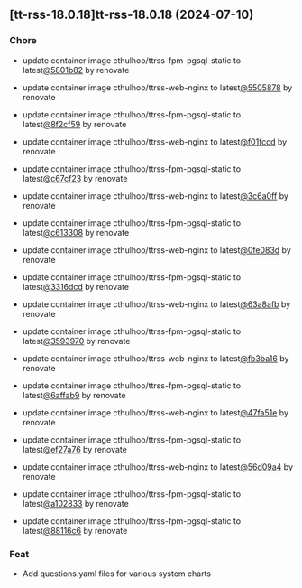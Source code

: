 

## [tt-rss-18.0.18]tt-rss-18.0.18 (2024-07-10)

### Chore



- update container image cthulhoo/ttrss-fpm-pgsql-static to latest[@5801b82](https://github.com/5801b82) by renovate

- update container image cthulhoo/ttrss-web-nginx to latest[@5505878](https://github.com/5505878) by renovate

- update container image cthulhoo/ttrss-fpm-pgsql-static to latest[@8f2cf59](https://github.com/8f2cf59) by renovate

- update container image cthulhoo/ttrss-web-nginx to latest[@f01fccd](https://github.com/f01fccd) by renovate

- update container image cthulhoo/ttrss-fpm-pgsql-static to latest[@c67cf23](https://github.com/c67cf23) by renovate

- update container image cthulhoo/ttrss-web-nginx to latest[@3c6a0ff](https://github.com/3c6a0ff) by renovate

- update container image cthulhoo/ttrss-fpm-pgsql-static to latest[@c613308](https://github.com/c613308) by renovate

- update container image cthulhoo/ttrss-web-nginx to latest[@0fe083d](https://github.com/0fe083d) by renovate

- update container image cthulhoo/ttrss-fpm-pgsql-static to latest[@3316dcd](https://github.com/3316dcd) by renovate

- update container image cthulhoo/ttrss-web-nginx to latest[@63a8afb](https://github.com/63a8afb) by renovate

- update container image cthulhoo/ttrss-fpm-pgsql-static to latest[@3593970](https://github.com/3593970) by renovate

- update container image cthulhoo/ttrss-web-nginx to latest[@fb3ba16](https://github.com/fb3ba16) by renovate

- update container image cthulhoo/ttrss-fpm-pgsql-static to latest[@6affab9](https://github.com/6affab9) by renovate

- update container image cthulhoo/ttrss-web-nginx to latest[@47fa51e](https://github.com/47fa51e) by renovate

- update container image cthulhoo/ttrss-fpm-pgsql-static to latest[@ef27a76](https://github.com/ef27a76) by renovate

- update container image cthulhoo/ttrss-web-nginx to latest[@56d09a4](https://github.com/56d09a4) by renovate

- update container image cthulhoo/ttrss-fpm-pgsql-static to latest[@a102833](https://github.com/a102833) by renovate

- update container image cthulhoo/ttrss-fpm-pgsql-static to latest[@88116c6](https://github.com/88116c6) by renovate

### Feat



- Add questions.yaml files for various system charts